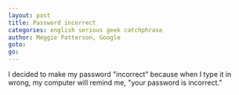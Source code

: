 ```yaml
---
layout: post
title: Password incorrect
categories: english serious geek catchphrase
author: Meggie Patterson, Google
goto: 
go: 
---
```


I decided to make my password "incorrect" because when I type it in wrong, my computer will remind me, "your password is incorrect."

